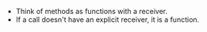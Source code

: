 * Think of methods as functions with a receiver.
* If a call doesn't have an explicit receiver, it is a function.
